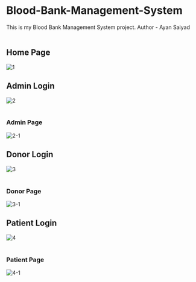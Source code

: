# Blood-Bank-Management-System
This is my Blood Bank Management System project. Author - Ayan Saiyad  &nbsp; 
 &nbsp;
  &nbsp;
   &nbsp;
    &nbsp;
## Home Page 
![1](https://github.com/ayansaiyad5/Blood-Bank-Management-System/assets/128246353/11b770c3-334d-4c78-ae5e-5ff2355f178b)
 &nbsp;
## Admin Login
![2](https://github.com/ayansaiyad5/Blood-Bank-Management-System/assets/128246353/2d393b45-2d02-4413-ba54-572b01969441)
<br><br>
 ### Admin Page
![2-1](https://github.com/ayansaiyad5/Blood-Bank-Management-System/assets/128246353/3a717ed8-5df3-4aa0-b2a1-5d53aa157f16)
 &nbsp;
 ## Donor Login
![3](https://github.com/ayansaiyad5/Blood-Bank-Management-System/assets/128246353/b321f468-48ef-45f3-b063-53ad620358b2)
<br><br>
### Donor Page
![3-1](https://github.com/ayansaiyad5/Blood-Bank-Management-System/assets/128246353/769a25f5-65bf-499c-8990-76ba3a208c96)
 &nbsp;
 ## Patient Login
![4](https://github.com/ayansaiyad5/Blood-Bank-Management-System/assets/128246353/25967195-48eb-42bf-903e-c5a94d9aea6e)
<br><br>
### Patient Page
![4-1](https://github.com/ayansaiyad5/Blood-Bank-Management-System/assets/128246353/6e81994e-b443-412d-9dc4-32d7f9652a0a)



